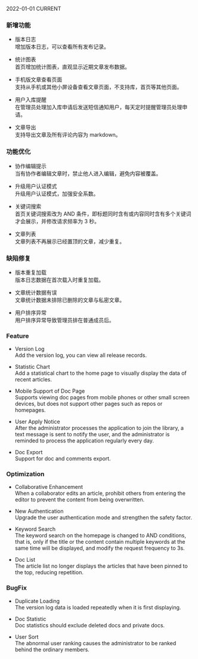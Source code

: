 2022-01-01
CURRENT
### 新增功能

- 版本日志   
增加版本日志，可以查看所有发布记录。

- 统计图表   
首页增加统计图表，直观显示近期文章发布数据。

- 手机版文章查看页面   
支持从手机或其他小屏设备查看文章页面，不支持库，首页等其他页面。

- 用户入库提醒   
在管理员处理加入库申请后发送短信通知用户，每天定时提醒管理员处理申请。

- 文章导出   
支持导出文章及所有评论内容为 markdown。

### 功能优化

- 协作编辑提示   
当有协作者编辑文章时，禁止他人进入编辑，避免内容被覆盖。

- 升级用户认证模式   
升级用户认证模式，加强安全系数。

- 关键词搜索   
首页关键词搜索改为 AND 条件，即标题同时含有或内容同时含有多个关键词才会展示，并修改请求频率为 3 秒。

- 文章列表   
文章列表不再展示已经置顶的文章，减少重复。

### 缺陷修复

- 版本重复加载   
版本日志数据在首次载入时重复加载。

- 文章统计数据有误   
文章统计数据未排除已删除的文章与私密文章。

- 用户排序异常   
用户排序异常导致管理员排在普通成员后。

### Feature

- Version Log   
Add the version log, you can view all release records.

- Statistic Chart   
Add a statistical chart to the home page to visually display the data of recent articles.

- Mobile Support of Doc Page   
Supports viewing doc pages from mobile phones or other small screen devices, but does not support other pages such as repos or homepages.

- User Apply Notice   
After the administrator processes the application to join the library, a text message is sent to notify the user, and the administrator is reminded to process the application regularly every day.

- Doc Export   
Support for doc and comments export.

### Optimization

- Collaborative Enhancement   
When a collaborator edits an article, prohibit others from entering the editor to prevent the content from being overwritten.

- New Authentication   
Upgrade the user authentication mode and strengthen the safety factor.

- Keyword Search   
The keyword search on the homepage is changed to AND conditions, that is, only if the title or the content contain multiple keywords at the same time will be displayed, and modify the request frequency to 3s.

- Doc List   
The article list no longer displays the articles that have been pinned to the top, reducing repetition.

### BugFix

- Duplicate Loading   
The version log data is loaded repeatedly when it is first displaying.

- Doc Statistic   
Doc statistics should exclude deleted docs and private docs.

- User Sort   
The abnormal user ranking causes the administrator to be ranked behind the ordinary members.
